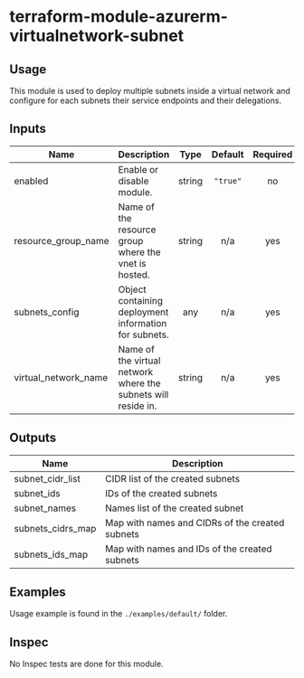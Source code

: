 # terraform-module-azurerm-virtualnetwork-subnet

## Usage

This module is used to deploy multiple subnets inside a virtual network and configure for each subnets their service endpoints and their delegations.

<!-- BEGINNING OF PRE-COMMIT-TERRAFORM DOCS HOOK -->
## Inputs

| Name | Description | Type | Default | Required |
|------|-------------|:----:|:-----:|:-----:|
| enabled | Enable or disable module. | string | `"true"` | no |
| resource\_group\_name | Name of the resource group where the vnet is hosted. | string | n/a | yes |
| subnets\_config | Object containing deployment information for subnets. | any | n/a | yes |
| virtual\_network\_name | Name of the virtual network where the subnets will reside in. | string | n/a | yes |

## Outputs

| Name | Description |
|------|-------------|
| subnet\_cidr\_list | CIDR list of the created subnets |
| subnet\_ids | IDs of the created subnets |
| subnet\_names | Names list of the created subnet |
| subnets\_cidrs\_map | Map with names and CIDRs of the created subnets |
| subnets\_ids\_map | Map with names and IDs of the created subnets |

<!-- END OF PRE-COMMIT-TERRAFORM DOCS HOOK -->

## Examples

Usage example is found in the `./examples/default/` folder.

## Inspec

No Inspec tests are done for this module.
